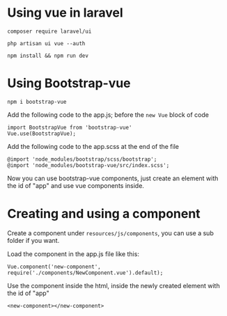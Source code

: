 # Using vue in laravel

```composer require laravel/ui```

```php artisan ui vue --auth```

```npm install && npm run dev```

# Using Bootstrap-vue

```npm i bootstrap-vue```

Add the following code to the app.js; before the ```new Vue``` block of code

```
import BootstrapVue from 'bootstrap-vue'  
Vue.use(BootstrapVue);
```

Add the following code to the app.scss at the end of the file
```
@import 'node_modules/bootstrap/scss/bootstrap';
@import 'node_modules/bootstrap-vue/src/index.scss';
```

Now you can use bootstrap-vue components, just create an element with the id of "app" and use vue components inside.

# Creating and using a component

Create a component under `resources/js/components`, you can use a sub folder if you want.

Load the component in the app.js file like this:

```
Vue.component('new-component', require('./components/NewComponent.vue').default);
```

Use the component inside the html, inside the newly created element with the id of "app"

```
<new-component></new-component>
```